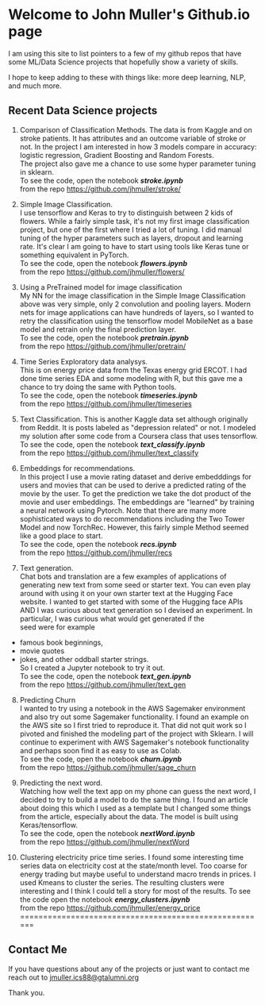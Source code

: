 # Welcome to John Muller's Github.io page

I am using this site to list pointers to a few  of my github repos
that have some ML/Data Science projects
that hopefully show a variety of skills.

I hope to keep adding to these with things like: more deep learning, NLP, and much more.


## Recent Data Science projects


1. Comparison of Classification Methods. The data is from Kaggle and on stroke patients.
 It has attributes and an outcome variable of stroke or not.
 In the project I am interested in how 3 models compare in accuracy:
     logistic regression, Gradient Boosting and Random Forests.  
The project also gave me a chance to use some hyper parameter tuning in sklearn.  
 To see the code, open the notebook ***stroke.ipynb***  
from the repo https://github.com/jhmuller/stroke/

2. Simple Image Classification.   
 I use tensorflow and Keras to try to distinguish between 2 kids of flowers.
 While a fairly simple task, it's not my first image
 classification project,  but one of the first where I tried a lot of tuning.
 I did manual tuning of the hyper parameters such as layers, dropout and learning rate.
It's clear I am going to have to start using tools like Keras tune or
something equivalent in PyTorch.   
To see the code, open the notebook ***flowers.ipynb***   
 from the repo https://github.com/jhmuller/flowers/

3. Using a PreTrained model for image classification  
My NN for the image classification in the Simple Image Classification above
was very simple,  only 2 convolution and pooling layers.
Modern nets for image applications can have hundreds of layers,
so I wanted to retry the classification using the tensorflow
model MobileNet as a base model and retrain only the final
prediction layer.  
To see the code, open the notebook ***pretrain.ipynb***   
 from the repo https://github.com/jhmuller/pretrain/


4. Time Series Exploratory data analysys.  
This is on energy price data from the Texas energy grid ERCOT.
I had done time series EDA and some modeling with R,
but this gave me a chance to try doing the same with Python tools.  
To see the code, open the notebook ***timeseries.ipynb***  
 from the repo https://github.com/jhmuller/timeseries

5. Text Classification.
This is another Kaggle data set although originally from Reddit.
It is posts labeled as "depression related" or not.
I modeled my solution after some code from a Coursera class that uses tensorflow.  
To see the code, open the notebook ***text_classify.ipynb***  
  from the repo  https://github.com/jhmuller/text_classify

6. Embeddings for recommendations.  
In this project I use a movie rating dataset and derive embedddings
 for users and movies that can be used to derive a predicted
 rating of the movie by the user.  To get the prediction we take
 the dot product of the movie and user embeddings.
 The embeddings are "learned" by training a neural network using Pytorch.
 Note that there are many more sophisticated ways to do recommendations including
   the Two Tower Model and now TorchRec.  However, this fairly simple Method
   seemed like a good place to start.  
 To see the code, open the notebook ***recs.ipynb***  
  from the repo https://github.com/jhmuller/recs

7. Text generation.  
Chat bots and translation are a few examples of applications
of generating new text from some seed or starter text.
You can even play around with using it on your own starter
text at the Hugging Face website.
I wanted to get started with some of the Hugging face APIs AND I was
curious about text generation so I devised an experiment.
In particular, I was curious what would get generated if the   
seed were for example
* famous book beginnings,
* movie quotes
* jokes, and other oddball starter strings.  
So I created a Jupyter notebook to try it out.  
To see the code, open the notebook ***text_gen.ipynb***  
 from the repo https://github.com/jhmuller/text_gen


8. Predicting Churn  
I wanted to try using a notebook in the AWS Sagemaker environment
and also try out some Sagemaker functionality.
I found an example on the AWS site so I first tried to reproduce it.
That did not quit work so I pivoted and finished the modeling part
of the project with Sklearn.
I will continue to experiment with AWS Sagemaker's notebook functionality
and perhaps soon find it as easy to use as Colab.  
To see the code, open the notebook ***churn.ipynb***  
 from the repo https://github.com/jhmuller/sage_churn


9. Predicting the next word.  
Watching how well the text app on my phone can guess the next word,
I decided to try to build a model to do the same thing.
I found an article about doing this which I used as a template
but I changed some things from the article, especially about the data.
The model is built using Keras/tensorflow.  
To see the code, open the notebook ***nextWord.ipynb***  
  from the repo https://github.com/jhmuller/nextWord

10. Clustering electricity price time series.
I found some interesting time series data on electricity cost
at the state/month level.  Too coarse for energy trading
but maybe useful to understand macro trends in prices.
I used Kmeans to cluster the series.  The resulting
clusters were interesting and I think I could tell a story
for most of the results.
To see the code open the notebook ***energy_clusters.ipynb***  
  from the repo https://github.com/jhmuller/energy_price  
======================================================

## Contact Me
If you have questions about any of the projects or just want to contact me  
reach out to jmuller.ics88@gtalumni.org

Thank you.
